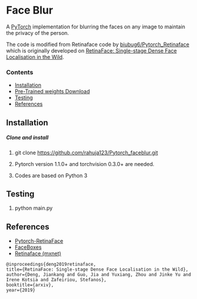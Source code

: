 # Face Blur

A [PyTorch](https://pytorch.org/) implementation for blurring the faces on any image to maintain the privacy of the person.

The code is modified from Retinaface code by [biubug6/Pytorch_Retinaface](https://github.com/biubug6/Pytorch_Retinaface) which is originally developed on [RetinaFace: Single-stage Dense Face Localisation in the Wild](https://arxiv.org/abs/1905.00641). 

### Contents
- [Installation](#installation)
- [Pre-Trained weights Download](#pre-trained)
- [Testing](#testing)
- [References](#references)

## Installation
##### Clone and install
1. git clone https://github.com/rahuja123/Pytorch_faceblur.git

2. Pytorch version 1.1.0+ and torchvision 0.3.0+ are needed.

3. Codes are based on Python 3

## Testing
1. python main.py


## References
- [Pytorch-RetinaFace](https://github.com/biubug6/Pytorch_Retinaface)
- [FaceBoxes](https://github.com/zisianw/FaceBoxes.PyTorch)
- [Retinaface (mxnet)](https://github.com/deepinsight/insightface/tree/master/RetinaFace)
```
@inproceedings{deng2019retinaface,
title={RetinaFace: Single-stage Dense Face Localisation in the Wild},
author={Deng, Jiankang and Guo, Jia and Yuxiang, Zhou and Jinke Yu and Irene Kotsia and Zafeiriou, Stefanos},
booktitle={arxiv},
year={2019}
```
